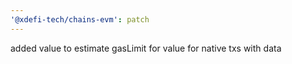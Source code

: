 ```yaml
---
'@xdefi-tech/chains-evm': patch
---
```


added value to estimate gasLimit for value for native txs with data
